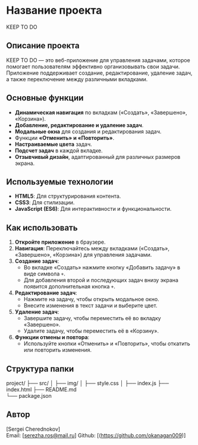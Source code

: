 # Название проекта
KEEP TO DO

## Описание проекта
KEEP TO DO — это веб-приложение для управления задачами, которое помогает пользователям эффективно организовывать свои задачи. Приложение поддерживает создание, редактирование, удаление задач, а также переключение между различными вкладками.

## Основные функции
- **Динамическая навигация** по вкладкам («Создать», «Завершено», «Корзина»).
- **Добавление, редактирование и удаление задач**.
- **Модальные окна** для создания и редактирования задач.
- Функции **«Отменить» и «Повторить»**.
- **Настраиваемые цвета** задач.
- **Подсчет задач** в каждой вкладке.
- **Отзывчивый дизайн**, адаптированный для различных размеров экрана.

## Используемые технологии
- **HTML5**: Для структурирования контента.
- **CSS3**: Для стилизации.
- **JavaScript (ES6)**: Для интерактивности и функциональности.

## Как использовать
1. **Откройте приложение** в браузере.
2. **Навигация**: Переключайтесь между вкладками («Создать», «Завершено», «Корзина») для управления задачами.
3. **Создание задач**:
   - Во вкладке «Создать» нажмите кнопку «Добавить задачу» в виде символа `+`.
   - Для добавления второй и последующих задач внизу экрана появится дополнительная кнопка `+`.
4. **Редактирование задач**:
   - Нажмите на задачу, чтобы открыть модальное окно.
   - Внесите изменения в текст задачи и выберите цвет.
5. **Удаление задач**:
   - Завершите задачу, чтобы переместить её во вкладку «Завершено».
   - Удалите задачу, чтобы переместить её в «Корзину».
6. **Функции отмены и повтора**:
   - Используйте кнопки «Отменить» и «Повторить», чтобы откатить или повторить изменения.


## Структура папки
project/
├── src/
│   ├── img/
│   ├── style.css
│   ├── index.js
├── index.html 
├── README.md           
└── package.json     

## Автор
[Sergei Cherednokov]  
Email: [serezha.ros@mail.ru]
Github: [(https://github.com/okanagan009)]